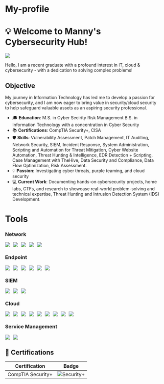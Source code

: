 # My-profile
# 💡 Welcome to Manny's Cybersecurity Hub! 
<a href="https://www.linkedin.com/in/manny-ozigi-722861232/"><img src="https://img.shields.io/badge/-LinkedIn-0072b1?&style=for-the-badge&logo=linkedin&logoColor=white" /></a>

Hello, I am a recent graduate with a profound interest in IT, cloud & cybersecurity - with a dedication to solving complex problems!

## Objective
My journey in Information Technology has led me to develop a passion for cybersecurity, and I am now eager to bring value in security/cloud security to help safeguard valuable assets as an aspiring security professional.

- 🎓 **Education**: M.S. in Cyber Secirity Risk Management
                    B.S. in Information Technology with a concentration in Cyber Security
- 📚 **Certifications**: CompTIA Security+, CISA
- 🛡️ **Skills**: Vulnerability Assessment, Patch Management, IT Auditing, Network Security, SIEM, Incident Response, System Administration, Scripting and Automation for Threat Mitigation, Cyber Website Automation, Threat Hunting & Intelligence, EDR Detection + Scripting, Case Management with TheHive, Data Security and Compliance, Data Flow Optimization, Risk Assessment.
- 💡 **Passion**: Investigating cyber threats, purple teaming, and cloud security
- 💻 **Current Work**: Documenting hands-on cybersecurity projects, home labs,  CTFs, and research to showcase real-world problem-solving and technical expertise, Threat Hunting and Intrusion Detection System (IDS) Development.

# Tools

### Network
<div style="display: flex; flex-wrap: wrap; gap: 10px;">
    <img src="https://img.shields.io/badge/-Wireshark-1679A7?&style=for-the-badge&logo=Wireshark&logoColor=white" />
    <img src="https://img.shields.io/badge/-Zeek-777BB4?&style=for-the-badge&logo=Zeek&logoColor=white" />
    <img src="https://img.shields.io/badge/-Nmap-90EE90?&style=for-the-badge&logo=Nmap&logoColor=white" />
    <img src="https://img.shields.io/badge/-Metasploit-FFFFE0?&style=for-the-badge&logo=Metasploit&logoColor=black" />
    <img src="https://img.shields.io/badge/-Active%20Directory-FFFFE0?&style=for-the-badge&logo=ActiveDirectory&logoColor=black" />
</div>

### Endpoint
<div style="display: flex; flex-wrap: wrap; gap: 10px;">
    <img src="https://img.shields.io/badge/-Nessus-F5FFFA?&style=for-the-badge&logo=Tenable&logoColor=black" />
    <img src="https://img.shields.io/badge/-Tenable.io-FFC0CB?&style=for-the-badge&logo=Tenable&logoColor=white" />
    <img src="https://img.shields.io/badge/-Qualys%20WAS-F08080?&style=for-the-badge&logo=Qualys&logoColor=white" />
    <img src="https://img.shields.io/badge/-Uber%20Agent-F5DEB3?&style=for-the-badge" />
    <img src="https://img.shields.io/badge/-Tenable.sc-90EE90?&style=for-the-badge&logo=Tenable&logoColor=black" />
    <img src="https://img.shields.io/badge/-MECM-F5FFFA?&style=for-the-badge&logo=Microsoft&logoColor=black" />
</div>

### SIEM
<div style="display: flex; flex-wrap: wrap; gap: 10px;">
    <img src="https://img.shields.io/badge/-Microsoft_Sentinel-0078D4?&style=for-the-badge&logo=Microsoft&logoColor=white" />
    <img src="https://img.shields.io/badge/-Splunk-000000?&style=for-the-badge&logo=Splunk&logoColor=white" />
    <img src="https://img.shields.io/badge/-Elastic-005571?&style=for-the-badge&logo=Elastic&logoColor=white" />
</div>

### Cloud
<div style="display: flex; flex-wrap: wrap; gap: 10px;">
    <img src="https://img.shields.io/badge/-AWS%20EC2-FFC0CB?&style=for-the-badge&logo=Amazon%20AWS&logoColor=white" />
    <img src="https://img.shields.io/badge/-AWS%20Lambda-F0FFF0?&style=for-the-badge&logo=Amazon%20AWS&logoColor=black" />
    <img src="https://img.shields.io/badge/-AWS%20S3-90EE90?&style=for-the-badge&logo=Amazon%20AWS&logoColor=black" />
    <img src="https://img.shields.io/badge/-AWS%20RDS-F5FFFA?&style=for-the-badge&logo=Amazon%20AWS&logoColor=black" />
    <img src="https://img.shields.io/badge/-AWS%20CloudWatch-F08080?&style=for-the-badge&logo=Amazon%20AWS&logoColor=white" />
    <img src="https://img.shields.io/badge/-Azure%20VMs-89CFF0?&style=for-the-badge&logo=Microsoft%20Azure&logoColor=white" />
    <img src="https://img.shields.io/badge/-Azure%20Functions-FFFFE0?&style=for-the-badge&logo=Microsoft%20Azure&logoColor=black" />
    <img src="https://img.shields.io/badge/-Azure%20SQL%20Database-F5DEB3?&style=for-the-badge&logo=Microsoft%20Azure&logoColor=black" />
    <img src="https://img.shields.io/badge/-Azure%20Blob%20Storage-E6E6FA?&style=for-the-badge&logo=Microsoft%20Azure&logoColor=black" />
</div>

### Service Management
<div style="display: flex; flex-wrap: wrap; gap: 10px;">
    <img src="https://img.shields.io/badge/-ServiceNow-F08080?&style=for-the-badge&logo=ServiceNow&logoColor=white" />
    <img src="https://img.shields.io/badge/-Jira-0052CC?&style=for-the-badge&logo=Jira&logoColor=white" />
</div>

## 📜 Certifications

| Certification | Badge |
|---------------|--------|
| CompTIA Security+ | ![Security+](https://img.shields.io/badge/CompTIA-Security%2B-red?logo=comptia&logoColor=white)

